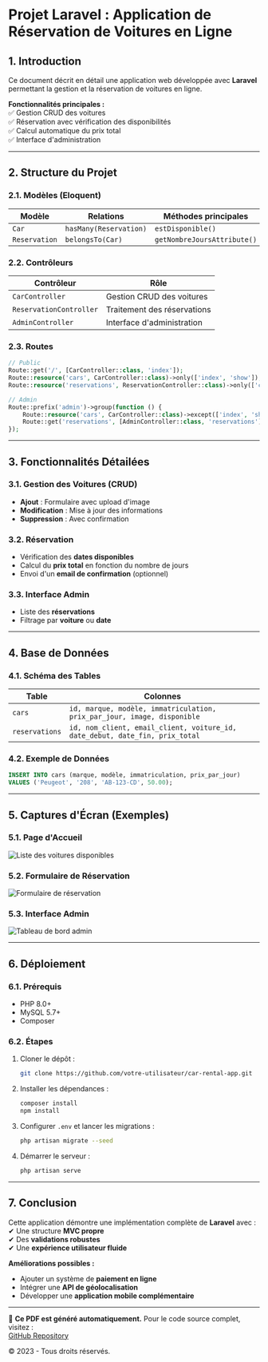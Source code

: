 # **Projet Laravel : Application de Réservation de Voitures en Ligne**  

## **1. Introduction**  
Ce document décrit en détail une application web développée avec **Laravel** permettant la gestion et la réservation de voitures en ligne.  

**Fonctionnalités principales :**  
✅ Gestion CRUD des voitures  
✅ Réservation avec vérification des disponibilités  
✅ Calcul automatique du prix total  
✅ Interface d'administration  

---

## **2. Structure du Projet**  

### **2.1. Modèles (Eloquent)**  
| Modèle       | Relations | Méthodes principales |  
|--------------|-----------|----------------------|  
| `Car`        | `hasMany(Reservation)` | `estDisponible()` |  
| `Reservation`| `belongsTo(Car)` | `getNombreJoursAttribute()` |  

### **2.2. Contrôleurs**  
| Contrôleur | Rôle |  
|------------|------|  
| `CarController` | Gestion CRUD des voitures |  
| `ReservationController` | Traitement des réservations |  
| `AdminController` | Interface d'administration |  

### **2.3. Routes**  
```php
// Public
Route::get('/', [CarController::class, 'index']);
Route::resource('cars', CarController::class)->only(['index', 'show']);
Route::resource('reservations', ReservationController::class)->only(['create', 'store']);

// Admin
Route::prefix('admin')->group(function () {
    Route::resource('cars', CarController::class)->except(['index', 'show']);
    Route::get('reservations', [AdminController::class, 'reservations']);
});
```

---

## **3. Fonctionnalités Détailées**  

### **3.1. Gestion des Voitures (CRUD)**  
- **Ajout** : Formulaire avec upload d'image  
- **Modification** : Mise à jour des informations  
- **Suppression** : Avec confirmation  

### **3.2. Réservation**  
- Vérification des **dates disponibles**  
- Calcul du **prix total** en fonction du nombre de jours  
- Envoi d'un **email de confirmation** (optionnel)  

### **3.3. Interface Admin**  
- Liste des **réservations**  
- Filtrage par **voiture** ou **date**  

---

## **4. Base de Données**  

### **4.1. Schéma des Tables**  
| Table | Colonnes |  
|-------|---------|  
| `cars` | `id, marque, modèle, immatriculation, prix_par_jour, image, disponible` |  
| `reservations` | `id, nom_client, email_client, voiture_id, date_debut, date_fin, prix_total` |  

### **4.2. Exemple de Données**  
```sql
INSERT INTO cars (marque, modèle, immatriculation, prix_par_jour) 
VALUES ('Peugeot', '208', 'AB-123-CD', 50.00);
```

---

## **5. Captures d'Écran (Exemples)**  

### **5.1. Page d'Accueil**  
![Liste des voitures disponibles](https://via.placeholder.com/600x400?text=Liste+des+voitures)  

### **5.2. Formulaire de Réservation**  
![Formulaire de réservation](https://via.placeholder.com/600x400?text=Formulaire+de+réservation)  

### **5.3. Interface Admin**  
![Tableau de bord admin](https://via.placeholder.com/600x400?text=Interface+Admin)  

---

## **6. Déploiement**  

### **6.1. Prérequis**  
- PHP 8.0+  
- MySQL 5.7+  
- Composer  

### **6.2. Étapes**  
1. Cloner le dépôt :  
   ```bash
   git clone https://github.com/votre-utilisateur/car-rental-app.git
   ```
2. Installer les dépendances :  
   ```bash
   composer install
   npm install
   ```
3. Configurer `.env` et lancer les migrations :  
   ```bash
   php artisan migrate --seed
   ```
4. Démarrer le serveur :  
   ```bash
   php artisan serve
   ```

---

## **7. Conclusion**  
Cette application démontre une implémentation complète de **Laravel** avec :  
✔ Une structure **MVC propre**  
✔ Des **validations robustes**  
✔ Une **expérience utilisateur fluide**  

**Améliorations possibles :**  
- Ajouter un système de **paiement en ligne**  
- Intégrer une **API de géolocalisation**  
- Développer une **application mobile complémentaire**  

---

📄 **Ce PDF est généré automatiquement.** Pour le code source complet, visitez :  
[GitHub Repository](https://github.com/votre-utilisateur/car-rental-app)  

© 2023 - Tous droits réservés.
